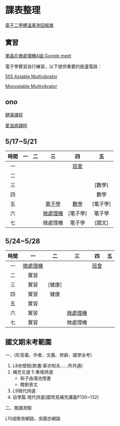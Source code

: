 # 課表整理

[電子二甲體溫量測回報單](https://docs.google.com/forms/d/e/1FAIpQLSfgFXoUGCK3FxRVkTYcgu1SS_Lf_Owca1c3xHMoXQK2cEwaCA/viewform?vc=0&c=0&w=1&flr=0&usp=mail_form_link)

## 實習

[單晶片微處理機A組 Google meet][001]

電子學實習自行練習，以下提供重要的振盪電路：

[555 Astable Multivibrator](https://www.youtube.com/watch?v=iJYm_BGqa1A)

[Monostable Multivibrator](
https://www.youtube.com/watch?v=ypV6gdIJJU4&t=130s)

## ono

[健康課程](https://ono.tp.edu.tw/course/join/3DG136NNCSDN)

[愛滋病課程](https://ono.tp.edu.tw/course/join/4M3N49T46SWX)

## 5/17~5/21

| 時間  |  一   |  二   |       三        |     四      |    五    |
| :---: | :---: | :---: | :-------------: | :---------: | :------: |
|  一   |       |       |                 | [班會][141] |          |
|  二   |       |       |                 |             |          |
|  三   |       |       |                 |             |  [數學]  |
|  四   |       |       |                 |             |   數學   |
|  五   |       |       |  [電子學][135]  | [數學][145] | [電子學] |
|  六   |       |       | [微處理機][136] |  [電子學]   |  電子學  |
|  七   |       |       |    微處理機     |   電子學    |  [國文]  |

## 5/24~5/28

| 時間  |       一        |   二   |       三        |     四      |  五   |
| :---: | :-------------: | :----: | :-------------: | :---------: | :---: |
|  一   | [微處理機][211] |        |                 | [班會][241] |       |
|  二   |      實習       |        |                 |             |       |
|  三   |      實習       | [健康] |                 |             |       |
|  四   |      實習       |  健康  |                 |             |       |
|  五   |      實習       |        |                 |             |       |
|  六   |      實習       |        | [微處理機][236] |             |       |
|  七   |      實習       |        |    微處理機     |             |       |

## 國文期末考範圍

一、(形音義、作者、文義、修辭、國學全考)

1. L8赤壁賦(默書:客亦知夫……所共適)
2. 補充文選 5 東坡詩選
   - 和子由澠池懷書
   - 贈劉景文
3. L9現代詩選
4. 自學篇  現代詩選(國常見補充講義P130~132)

二、閱讀測驗

L10成敗皆網路，突圍亦網路

[136]:https://meet.google.com/zhd-qxdr-hid
[141]:https://meet.google.com/gxy-bjpm-dui
[211]:https://meet.google.com/oip-qubt-pef
[001]:https://meet.google.com/vew-umyx-xvn
[236]:https://meet.google.com/fpg-bfud-zqn
[241]:https://meet.google.com/vzs-efyz-hdk
[145]:https://meet.google.com/rzn-ntqy-ynu
[135]:https://meet.google.com/cev-accb-xex